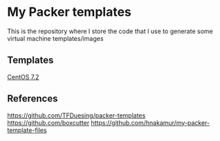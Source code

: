 # My Packer templates
This is the repository where I store the code that I use to generate some virtual machine templates/images

## Templates
[]()[]()[CentOS 7.2](https://github.com/sergiofsfilho/packer/tree/master/centos-7.2)

## References
https://github.com/TFDuesing/packer-templates
https://github.com/boxcutter
https://github.com/hnakamur/my-packer-template-files
